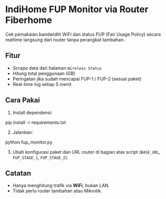 # IndiHome FUP Monitor via Router Fiberhome

Cek pemakaian bandwidth WiFi dan status FUP (Fair Usage Policy) secara realtime langsung dari router tanpa perangkat tambahan.

## Fitur
- Scrape data dari halaman `Wireless Status`
- Hitung total penggunaan (GB)
- Peringatan jika sudah mencapai FUP-1 / FUP-2 (sesuai paket)
- Real-time log setiap 5 menit

## Cara Pakai

1. Install dependensi:

pip install -r requirements.txt

2. Jalankan:

python fup_monitor.py

3. Ubah konfigurasi paket dan URL router di bagian atas script (`BASE_URL`, `FUP_STAGE_1`, `FUP_STAGE_2`).

## Catatan
- Hanya menghitung trafik via **WiFi**, bukan LAN.
- Tidak perlu router tambahan atau Mikrotik.
